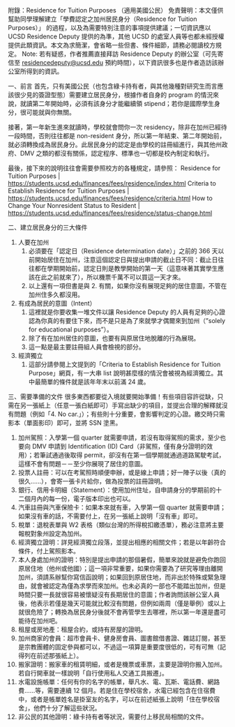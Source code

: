 附錄：Residence for Tuition Purposes （適用美國公民）
免責聲明：本文僅供幫助同學理解建立「學費認定之加州居民身分（Residence for Tuition Purposes）」 的過程，以及為需要特別注意的事項提供建議；一切資訊應以 UCSD Residence Deputy 提供的為準，其他 UCSD 的處室人員等也都未經授權提供此類資訊。本文為求簡潔，會省略一些但書、條件細節，請務必閱讀校方規定。
Note: 若有疑惑，作者推薦直接拜訪 Residence Deputy 的辦公室（可先寄信至 residencedeputy@ucsd.edu 預約時間），以下資訊很多也是作者造訪該辦公室所得到的資訊。

一、前言
首先，只有美國公民（也包含綠卡持有者，與其他幾種對研究生而言應該很少見的簽證型態）需要建立居民身分，根據作者自身的 program 的情況來說，就讀第二年開始時，必須有該身分才能繼續領 stipend；若你是國際學生身分，很可能就與你無關。

接著，第一年新生進來就讀時，學校就會問你一次 residency，除非在加州已經待一段時間，否則往往都是 non-resident 身分，所以第一年結束、第二年開始前，就必須轉換成為居民身分。此居民身分的認定是由學校的註冊組進行，與其他州政府、DMV 之類的都沒有關係，認定程序、標準也一切都是校內制定和執行。

最後，接下來的說明往往會需要參照校方的各種規定，請參照：
Residence for Tuition Purposes | https://students.ucsd.edu/finances/fees/residence/index.html
Criteria to Establish Residence for Tuition Purposes | https://students.ucsd.edu/finances/fees/residence/criteria.html
How to Change Your Nonresident Status to Resident | https://students.ucsd.edu/finances/fees/residence/status-change.html

二、建立居民身分的三大條件

1. 人要在加州
    1. 必須要在「認定日（Residence determination date）」之前的 366 天以前開始居住在加州，注意這個認定日與提出申請的截止日不同：截止日往往都在學期開始前，認定日則是教學開始的第一天（這意味著其實學生應該在此之前就來了），所以機票千萬不可以買這一天才來。
    2. 以上還有一項但書是與 2. 有關，如果你沒有展現足夠的居住意圖，不管在加州住多久都沒用。
2. 有成為居民的意圖（Intent）
    1. 這裡就是你要收集一堆文件以讓 Residence Deputy 的人員有足夠的心證認為你真的有要住下來，而不是只是為了來就學才偶爾來到加州（”solely for educational purposes”）。
    2. 除了有在加州居住的意圖，也要有與原居住地脫離的行為展現。
    3. 這一點是最主要註冊組人員會檢視的部分。
3. 經濟獨立
    1. 這部分請參閱上文提到的「Criteria to Establish Residence for Tuition Purpose」網頁，有一大串 list 說明甚麼樣的情況會被視為經濟獨立。其中最簡單的條件就是該年年末以前滿 24 歲。


三、需要準備的文件
很多東西都要從入境就要開始準備！有些項目容許從缺，只需在另一張紙上（任意一張白紙即可）手寫出缺少的項目，並提出合理的解釋就沒有問題（例如「4. No car.」）；有些則十分重要，會影響判定的心證。繳交時只需影本（單面影印）即可，並將 SSN 塗黑。

1. 加州駕照：入學第一個 quarter 就需要申請，若沒有取得駕照的需求，至少也要向 DMV 申請到 Identification (ID) Card（非駕照，僅有身分證明的效用）；若筆試通過後取得 permit，卻沒有在第一個學期就通過道路駕駛考試，這樣不會有問題－－至少你展現了居住的意圖。
2. 投票人註冊：可以在考駕照時順便申辦，或是線上申請；好一陣子以後（真的很久.…..），會寄一張卡片給你，做為投票的註冊證明。
3. 銀行、信用卡明細（Statement）：使用加州住址，自申請身分的學期前的十二個月內的每一份，電子版本印出也可以。
4. 汽車註冊與汽車保險卡：如果本來就有車，入學第一個 quarter 就需要申請；如果沒有車的話，不需要付上，在另一張紙上說明「沒有車」即可。
5. 稅單：退稅表單與 W2 表格（類似台灣的所得稅扣繳憑單），務必注意將主要報稅對象州設定為加州。
6. 經濟獨立證明：詳見經濟獨立段落，並提出相應的相關文件；若是以年齡符合條件，付上駕照影本。
7. 本人身處加州的證明：特別是提出申請的那個暑假，簡單來說就是避免你跑回原居住地（他州或他國）；這一項非常重要，如果你需要為了研究等理由離開加州，須請系辦幫你寫信函說明；如果回到原居住地，而非出於特殊或緊急理由，就會被認定為僅為求學而來加州。也未必真的一部也不能踏出加州，但是時間只要一長就很容易被懷疑沒有長期居住的意圖；作者詢問該辦公室人員後，他表示若僅是幾天可能就比較沒有問題，但例如兩周（僅是舉例）或以上就很危險了；轉換為居民身分後就不會再管學生去哪裡，所以第一年還是盡可能待在加州吧。
8. 租屋或房地產：租屋合約，或持有房屋的證明。
9. 加州商家的會員：超市會員卡、健身房會員、圖書館借書證、雜誌訂閱，甚至是宗教團體的固定參與都可以，不過這一項算是重要度很低的，可有可無（記得列在前述那張紙上）。
10. 搬家證明：搬家車的租賃明細，或者是機票或車票，主要是證明你搬入加州。若自行開車就一樣說明「自行使用私人交通工具搬遷」。
11. 水電設施帳單：任何有你的名字的帳單，舉凡水、電、瓦斯、電話費、網路費……等，需要連續 12 個月。若是住在學校宿舍，水電已經包含在住宿費中，或者是帳單姓名是掛室友的名字，可以在前述紙張上說明「住在學校宿舍」，他們十分了解這些狀況。
12. 非公民的其他證明：綠卡持有者等狀況，需要付上移民局相關的文件。
